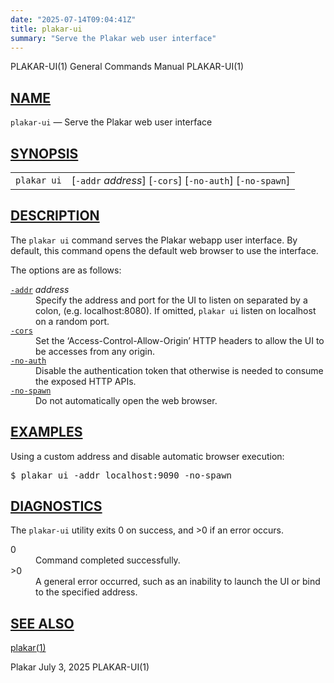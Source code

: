 ```yaml
---
date: "2025-07-14T09:04:41Z"
title: plakar-ui
summary: "Serve the Plakar web user interface"
---
```

<div class="head" role="doc-pageheader" aria-label="Manual header
  line"><span class="head-ltitle">PLAKAR-UI(1)</span>
  <span class="head-vol">General Commands Manual</span>
  <span class="head-rtitle">PLAKAR-UI(1)</span></div>
<main class="manual-text">
<section class="Sh">
<h2 class="Sh" id="NAME"><a class="permalink" href="#NAME">NAME</a></h2>
<p class="Pp"><code class="Nm">plakar-ui</code> &#x2014;
    <span class="Nd" role="doc-subtitle">Serve the Plakar web user
    interface</span></p>
</section>
<section class="Sh">
<h2 class="Sh" id="SYNOPSIS"><a class="permalink" href="#SYNOPSIS">SYNOPSIS</a></h2>
<table class="Nm">
  <tr>
    <td><code class="Nm">plakar ui</code></td>
    <td>[<code class="Fl">-addr</code> <var class="Ar">address</var>]
      [<code class="Fl">-cors</code>] [<code class="Fl">-no-auth</code>]
      [<code class="Fl">-no-spawn</code>]</td>
  </tr>
</table>
</section>
<section class="Sh">
<h2 class="Sh" id="DESCRIPTION"><a class="permalink" href="#DESCRIPTION">DESCRIPTION</a></h2>
<p class="Pp">The <code class="Nm">plakar ui</code> command serves the Plakar
    webapp user interface. By default, this command opens the default web
    browser to use the interface.</p>
<p class="Pp">The options are as follows:</p>
<dl class="Bl-tag">
  <dt id="addr"><a class="permalink" href="#addr"><code class="Fl">-addr</code></a>
    <var class="Ar">address</var></dt>
  <dd>Specify the address and port for the UI to listen on separated by a colon,
      (e.g. localhost:8080). If omitted, <code class="Nm">plakar ui</code>
      listen on localhost on a random port.</dd>
  <dt id="cors"><a class="permalink" href="#cors"><code class="Fl">-cors</code></a></dt>
  <dd>Set the &#x2018;Access-Control-Allow-Origin&#x2019; HTTP headers to allow
      the UI to be accesses from any origin.</dd>
  <dt id="no-auth"><a class="permalink" href="#no-auth"><code class="Fl">-no-auth</code></a></dt>
  <dd>Disable the authentication token that otherwise is needed to consume the
      exposed HTTP APIs.</dd>
  <dt id="no-spawn"><a class="permalink" href="#no-spawn"><code class="Fl">-no-spawn</code></a></dt>
  <dd>Do not automatically open the web browser.</dd>
</dl>
</section>
<section class="Sh">
<h2 class="Sh" id="EXAMPLES"><a class="permalink" href="#EXAMPLES">EXAMPLES</a></h2>
<p class="Pp">Using a custom address and disable automatic browser
  execution:</p>
<div class="Bd Pp Bd-indent Li">
<pre>$ plakar ui -addr localhost:9090 -no-spawn</pre>
</div>
</section>
<section class="Sh">
<h2 class="Sh" id="DIAGNOSTICS"><a class="permalink" href="#DIAGNOSTICS">DIAGNOSTICS</a></h2>
<p class="Pp">The <code class="Nm">plakar-ui</code> utility exits&#x00A0;0 on
    success, and&#x00A0;&gt;0 if an error occurs.</p>
<dl class="Bl-tag">
  <dt>0</dt>
  <dd>Command completed successfully.</dd>
  <dt>&gt;0</dt>
  <dd>A general error occurred, such as an inability to launch the UI or bind to
      the specified address.</dd>
</dl>
</section>
<section class="Sh">
<h2 class="Sh" id="SEE_ALSO"><a class="permalink" href="#SEE_ALSO">SEE
  ALSO</a></h2>
<p class="Pp"><a class="Xr" href="../plakar/" aria-label="plakar, section
    1">plakar(1)</a></p>
</section>
</main>
<div class="foot" role="doc-pagefooter" aria-label="Manual footer
  line"><span class="foot-left">Plakar</span> <span class="foot-date">July 3,
  2025</span> <span class="foot-right">PLAKAR-UI(1)</span></div>
